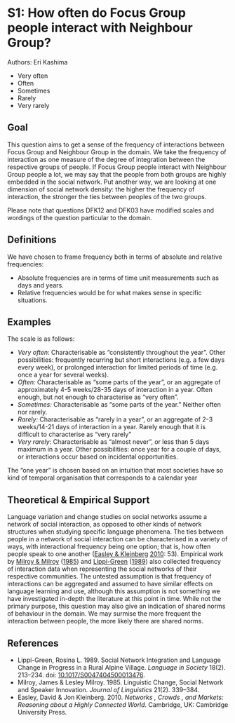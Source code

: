 # S1: How often do Focus Group people interact with Neighbour Group?

Authors: Eri Kashima
- Very often
- Often
- Sometimes
- Rarely
- Very rarely
## Goal

This question aims to get a sense of the frequency of interactions between Focus Group and Neighbour Group in the domain. We take the frequency of interaction as one measure of the degree of integration between the respective groups of people. If Focus Group people interact with Neighbour Group people a lot, we may say that the people from both groups are highly embedded in the social network. Put another way, we are looking at one dimension of social network density: the higher the frequency of interaction, the stronger the ties between peoples of the two groups.

Please note that questions DFK12 and DFK03 have modified scales and wordings of the question particular to the domain.


## Definitions

We have chosen to frame frequency both in terms of absolute and relative frequencies:

- Absolute frequencies are in terms of time unit measurements such as days and years.
- Relative frequencies would be for what makes sense in specific situations.
## Examples

The scale is as follows:

- *Very often*: Characterisable as “consistently throughout the year”. Other possibilities: frequently recurring but short interactions (e.g. a few days every week), or prolonged interaction for limited periods of time (e.g. once a year for several weeks).
- *Often:* Characterisable as “some parts of the year”, or an aggregate of approximately 4-5 weeks/28-35 days of interaction in a year. Often enough, but not enough to characterise as “very often”.
- *Sometimes:* Characterisable as “some parts of the year.” Neither often nor rarely.
- *Rarely:* Characterisable as “rarely in a year”, or an aggregate of 2-3 weeks/14-21 days of interaction in a year. Rarely enough that it is difficult to characterise as “very rarely”
- *Very rarely*: Characterisable as “almost never”, or less than 5 days maximum in a year. Other possibilities: once year for a couple of days, or interactions occur based on incidental opportunities.

The “one year” is chosen based on an intuition that most societies have so kind of temporal organisation that corresponds to a calendar year
## Theoretical & Empirical Support

Language variation and change studies on social networks assume a network of social interaction, as opposed to other kinds of network structures when studying specific language phenomena. The ties between people in a network of social interaction can be characterised in a variety of ways, with interactional frequency being one option; that is, how often people speak to one another ([Easley & Kleinberg](#source-EasleyKleinberg2010) [2010](#source-EasleyKleinberg2010): 53). Empirical work by [Milroy & Milroy](#source-MilroyMilroy1985) ([1985](#source-MilroyMilroy1985)) and [Lippi-Green](#source-Lippi-Green1989) ([1989](#source-Lippi-Green1989)) also collected frequency of interaction data when representing the social networks of their respective communities.
The untested assumption is that frequency of interactions can be aggregated and assumed to have similar effects on language learning and use, although this assumption is not something we have investigated in-depth the literature at this point in time.
While not the primary purpose, this question may also give an indication of shared norms of behaviour in the domain. We may surmise the more frequent the interaction between people, the more likely there are shared norms.
## References

- <a id="source-Lippi-Green1989"> </a>Lippi-Green, Rosina L. 1989. Social Network Integration and Language Change in Progress in a Rural Alpine Village. _Language in Society_ 18(2). 213–234. doi: [10.1017/S0047404500013476](https://doi.org/10.1017/S0047404500013476).
- <a id="source-MilroyMilroy1985"> </a>Milroy, James & Lesley Milroy. 1985. Linguistic Change, Social Network and Speaker Innovation. _Journal of Linguistics_ 21(2). 339–384.
- <a id="source-EasleyKleinberg2010"> </a>Easley, David & Jon Kleinberg. 2010. _Networks , Crowds , and Markets: Reasoning about a Highly Connected World_. Cambridge, UK: Cambridge University Press.
